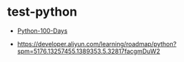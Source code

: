 # test-python

- [Python-100-Days](https://github.com/jackfrued/Python-100-Days)

- https://developer.aliyun.com/learning/roadmap/python?spm=5176.13257455.1389353.5.32817facgmDuW2
